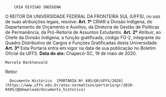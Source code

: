         CRIA DIVISÃO INDÍGENA  

 O REITOR DA UNIVERSIDADE FEDERAL DA FRONTEIRA SUL (UFFS), no uso de suas atribuições legais, resolve:   **Art. 1º**  CRIAR a Divisão Indígena, do Departamento de Orçamento e Auxílios, da Diretoria de Gestão de Políticas de Permanência, da Pró-Reitoria de Assuntos Estudantis.   **Art. 2º**  Atribuir, ao Chefe da Divisão Indígena, a função gratificada, código FG-2, integrante do Quadro Distributivo de Cargos e Funções Gratificadas desta Universidade.   **Art. 3º**  Esta Portaria entra em vigor na data de sua publicação no Boletim Oficial da UFFS.        **Data do ato:** Chapecó-SC, 19 de maio de 2020.   
 

    Marcelo Recktenvald   
 Reitor 

      Documento Histórico  [PORTARIA Nº 495/GR/UFFS/2020](https://www.uffs.edu.br/atos-normativos/portaria/gr/2020-0495/@@download/documento_historico)     
      